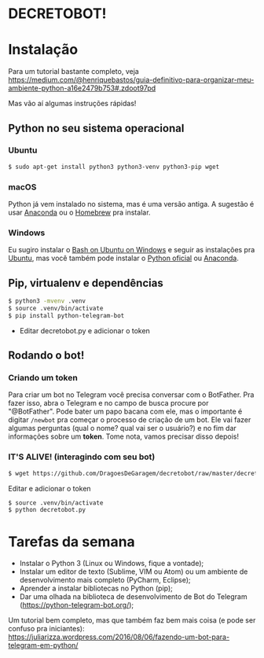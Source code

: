 # DECRETOBOT!

# Instalação

Para um tutorial bastante completo,
veja https://medium.com/@henriquebastos/guia-definitivo-para-organizar-meu-ambiente-python-a16e2479b753#.zdoot97pd

Mas vão aí algumas instruções rápidas!

## Python no seu sistema operacional

### Ubuntu

```bash
$ sudo apt-get install python3 python3-venv python3-pip wget
```

### macOS

Python já vem instalado no sistema,
mas é uma versão antiga.
A sugestão é usar [Anaconda][2] ou o [Homebrew][3] pra instalar.

### Windows

Eu sugiro instalar o [Bash on Ubuntu on Windows][0] e seguir as instalações pra [Ubuntu](#ubuntu),
mas você também pode instalar o [Python oficial][1] ou [Anaconda][2].

## Pip, virtualenv e dependências

```bash
$ python3 -mvenv .venv
$ source .venv/bin/activate
$ pip install python-telegram-bot
```

- Editar decretobot.py e adicionar o token

## Rodando o bot!

### Criando um token

Para criar um bot no Telegram você precisa conversar com o BotFather.
Pra fazer isso,
abra o Telegram e no campo de busca procure por "@BotFather".
Pode bater um papo bacana com ele,
mas o importante é digitar `/newbot` pra começar o processo de criação de um bot.
Ele vai fazer algumas perguntas (qual o nome? qual vai ser o usuário?)
e no fim dar informações sobre um **token**.
Tome nota,
vamos precisar disso depois!

### IT'S ALIVE! (interagindo com seu bot)

```bash
$ wget https://github.com/DragoesDeGaragem/decretobot/raw/master/decretobot.py
```

Editar e adicionar o token

```bash
$ source .venv/bin/activate
$ python decretobot.py
```

# Tarefas da semana

- Instalar o Python 3 (Linux ou Windows, fique a vontade);
- Instalar um editor de texto (Sublime, VIM ou Atom) ou um ambiente de desenvolvimento mais completo (PyCharm, Eclipse);
- Aprender a instalar bibliotecas no Python (pip);
- Dar uma olhada na biblioteca de desenvolvimento de Bot do Telegram (https://python-telegram-bot.org/);

Um tutorial bem completo,
mas que também faz bem mais coisa (e pode ser confuso pra iniciantes):
https://juliarizza.wordpress.com/2016/08/06/fazendo-um-bot-para-telegram-em-python/

[0]: https://msdn.microsoft.com/en-us/commandline/wsl/about
[1]: https://www.python.org/downloads/release/python-360/
[2]: https://www.continuum.io/downloads
[3]: http://brew.sh/index_pt-br.html

